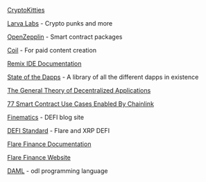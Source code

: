 [CryptoKitties](https://www.cryptokitties.co/)

[Larva Labs](https://www.larvalabs.com/) - Crypto punks and more

[OpenZepplin](https://openzeppelin.com/contracts/) - Smart contract packages

[Coil](https://coil.com/) - For paid content creation

[Remix IDE Documentation](https://remix-ide.readthedocs.io/en/latest/layout.html)

[State of the Dapps](https://www.stateofthedapps.com/) - A library of all the different dapps in existence

[The General Theory of Decentralized Applications](https://cdn.hackaday.io/files/10879465447136/The%20General%20Theory%20of%20Decentralized%20Applications,%20DApps.pdf)

[77 Smart Contract Use Cases Enabled By Chainlink](https://blog.chain.link/44-ways-to-enhance-your-smart-contract-with-chainlink/?_ga=2.268301518.1776830199.1624574986-1458281914.1624574986)

[Finematics](https://finematics.com/) - DEFI blog site

[DEFI Standard](https://www.thedefistandard.com/) - Flare and XRP DEFI

[Flare Finance Documentation](https://docs.flare.network/en/)

[Flare Finance Website](https://flare.xyz/)

[DAML](https://daml.com/) - odl programming language 

